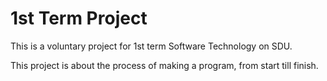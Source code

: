 # **1st Term Project**

This is a voluntary project for 1st term Software Technology on SDU.

This project is about the process of making a program, from start till finish.